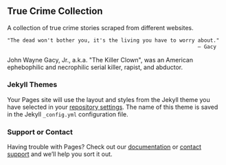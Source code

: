 ## True Crime Collection

A collection of true crime stories scraped from different websites.


```markdown
"The dead won't bother you, it's the living you have to worry about."
                                                              — Gacy
```

John Wayne Gacy, Jr., a.k.a. "The Killer Clown", was an American ephebophilic and necrophilic serial killer, rapist, and abductor.
  
  
### Jekyll Themes

Your Pages site will use the layout and styles from the Jekyll theme you have selected in your [repository settings](https://github.com/butterontoasts/true-crime/settings). The name of this theme is saved in the Jekyll `_config.yml` configuration file.

### Support or Contact

Having trouble with Pages? Check out our [documentation](https://help.github.com/categories/github-pages-basics/) or [contact support](https://github.com/contact) and we’ll help you sort it out.
